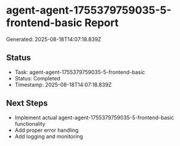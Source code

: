 # agent-agent-1755379759035-5-frontend-basic Report

Generated: 2025-08-18T14:07:18.839Z

## Status
- Task: agent-agent-1755379759035-5-frontend-basic
- Status: Completed
- Timestamp: 2025-08-18T14:07:18.839Z

## Next Steps
- Implement actual agent-agent-1755379759035-5-frontend-basic functionality
- Add proper error handling
- Add logging and monitoring
